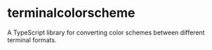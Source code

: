# terminalcolorscheme
A TypeScript library for converting color schemes between different terminal formats.
